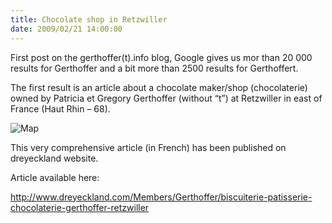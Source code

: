 ```yaml
---
title: Chocolate shop in Retzwiller
date: 2009/02/21 14:00:00
---
```

First post on the gerthoffer(t).info blog, Google gives us mor than 20 000 results for Gerthoffer and a bit more than 2500 results for Gerthoffert.

The first result is an article about a chocolate maker/shop (chocolaterie) owned by Patricia et Gregory Gerthoffer (without “t”) at Retzwiller in east of France (Haut Rhin – 68).

![Map](images/2009-02-21/chocolatiergerthoffer.jpg)

This very comprehensive article (in French) has been published on dreyeckland website.

Article available here:

http://www.dreyeckland.com/Members/Gerthoffer/biscuiterie-patisserie-chocolaterie-gerthoffer-retzwiller